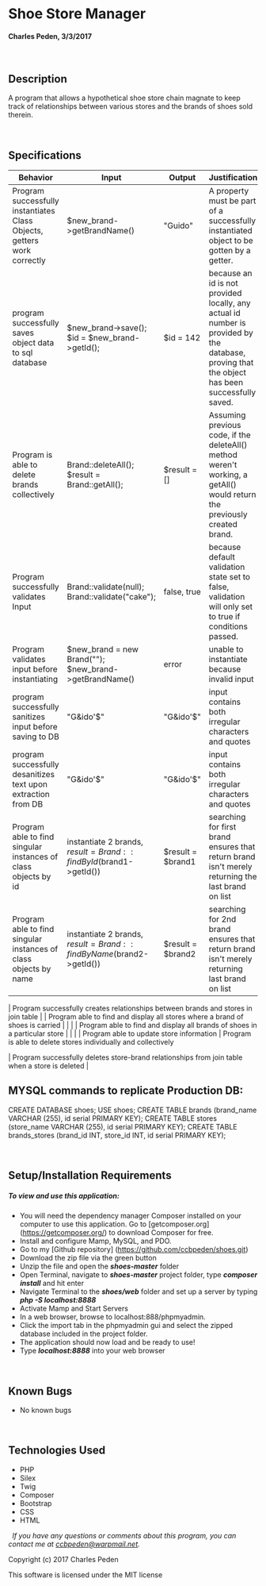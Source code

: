 # **Shoe Store Manager**
#### Charles Peden, 3/3/2017

&nbsp;
## Description
A program that allows a hypothetical shoe store chain magnate to keep track of relationships between various stores and the brands of shoes sold therein.

&nbsp;
## Specifications

|Behavior|Input|Output|Justification|
|--------|-----|------|-------|
| Program successfully instantiates Class Objects, getters work correctly | $new_brand->getBrandName() | "Guido" | A property must be part of a successfully instantiated object to be gotten by a getter.
| program successfully saves object data to sql database | $new_brand->save(); $id = $new_brand->getId(); |  $id = 142 | because an id is not provided locally, any actual id number is provided by the database, proving that the object has been successfully saved.
| Program is able to delete brands collectively |Brand::deleteAll(); $result = Brand::getAll(); | $result = [] | Assuming previous code, if the deleteAll() method weren't working, a getAll() would return the previously created brand.
| Program successfully validates Input | Brand::validate(null); Brand::validate("cake"); | false, true | because default validation state set to false, validation will only set to true if conditions passed.
| Program validates input before instantiating | $new_brand = new Brand(""); $new_brand->getBrandName() | error | unable to instantiate because invalid input |
| program successfully sanitizes input before saving to DB | "G&ido'$" | "G&amp;ido\'$" | input contains both irregular characters and quotes |
| program successfully desanitizes text upon extraction from DB |  "G&amp;ido\'$" | "G&ido'$" | input contains both irregular characters and quotes |
| Program able to find singular instances of class objects by id | instantiate 2 brands, $result = Brand::findById($brand1->getId()) | $result = $brand1 | searching for first brand ensures that return brand isn't merely returning the last brand on list |
| Program able to find singular instances of class objects by name | instantiate 2 brands, $result = Brand::findByName($brand2->getId()) | $result = $brand2 | searching for 2nd brand ensures that return brand isn't merely returning last brand on list |

| Program successfully creates relationships between brands and stores in join table |
| Program able to find and display all stores where a brand of shoes is carried |  |  |
| Program able to find and display all brands of shoes in a particular store | |  |
| Program able to update store information
| Program is able to delete stores individually and collectively

| Program successfully deletes store-brand relationships from join table when a store is deleted
|




## MYSQL commands to replicate Production DB:
CREATE DATABASE shoes;
USE shoes;
CREATE TABLE brands (brand_name VARCHAR (255), id serial PRIMARY KEY);
CREATE TABLE stores (store_name VARCHAR (255),  id serial PRIMARY KEY);
CREATE TABLE brands_stores (brand_id INT, store_id INT, id serial PRIMARY KEY);

&nbsp;
## Setup/Installation Requirements
##### _To view and use this application:_
* You will need the dependency manager Composer installed on your computer to use this application. Go to [getcomposer.org] (https://getcomposer.org/) to download Composer for free.
* Install and configure Mamp, MySQL, and PDO.
* Go to my [Github repository] (https://github.com/ccbpeden/shoes.git)
* Download the zip file via the green button
* Unzip the file and open the **_shoes-master_** folder
* Open Terminal, navigate to **_shoes-master_** project folder, type **_composer install_** and hit enter
* Navigate Terminal to the **_shoes/web_** folder and set up a server by typing **_php -S localhost:8888_**
* Activate Mamp and Start Servers
* In a web browser, browse to localhost:888/phpmyadmin.
* Click the import tab in the phpmyadmin gui and select the zipped database included in the project folder.
* The application should now load and be ready to use!
* Type **_localhost:8888_** into your web browser

&nbsp;
## Known Bugs
* No known bugs

&nbsp;
## Technologies Used
* PHP
* Silex
* Twig
* Composer
* Bootstrap
* CSS
* HTML

&nbsp;
_If you have any questions or comments about this program, you can contact me at [ccbpeden@warpmail.net](mailto:ccbpeden@warpmail.net)._

Copyright (c) 2017 Charles Peden

This software is licensed under the MIT license
